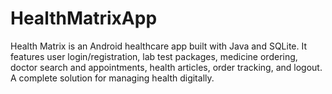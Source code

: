 # HealthMatrixApp
Health Matrix is an Android healthcare app built with Java and SQLite. It features user login/registration, lab test packages, medicine ordering, doctor search and appointments, health articles, order tracking, and logout. A complete solution for managing health digitally.

